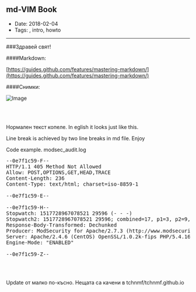 ## md-VIM Book

* Date: 2018-02-04
* Tags: , intro, howto 


---
###Здравей свят!

####Markdown:

[https://guides.github.com/features/mastering-markdown/](https://guides.github.com/features/mastering-markdown/)


####Снимки:

![Image](https://izvetrel.art/static/images/logo.png)

<br><br>

Нормален текст копеле. In eglish it looks just like this.

Line break is achieved by two line breaks in md file. Enjoy

Code example. modsec_audit.log
<pre>
--0e7f1c59-F--
HTTP/1.1 405 Method Not Allowed
Allow: POST,OPTIONS,GET,HEAD,TRACE
Content-Length: 236
Content-Type: text/html; charset=iso-8859-1

--0e7f1c59-E--

--0e7f1c59-H--
Stopwatch: 1517728967078521 29596 (- - -)
Stopwatch2: 1517728967078521 29596; combined=17, p1=3, p2=9, p3=1, p4=0, p5=4, sr=0, sw=0, l=0, gc=0
Response-Body-Transformed: Dechunked
Producer: ModSecurity for Apache/2.7.3 (http://www.modsecurity.org/).
Server: Apache/2.4.6 (CentOS) OpenSSL/1.0.2k-fips PHP/5.4.16
Engine-Mode: "ENABLED"

--0e7f1c59-Z--

</pre>

<br>

Update от малко по-късно. Нещата са качени в tchnmf/tchnmf.github.io
